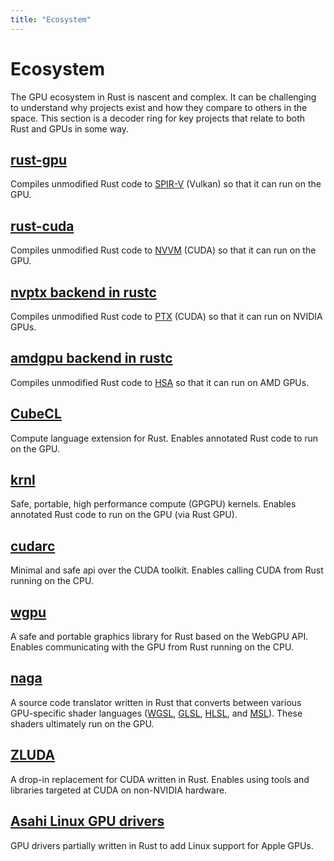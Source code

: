 ```yaml
---
title: "Ecosystem"
---
```


# Ecosystem

The GPU ecosystem in Rust is nascent and complex. It can be challenging to understand
why projects exist and how they compare to others in the space. This section is a
decoder ring for key projects that relate to both Rust and GPUs in some way.

## [rust-gpu](https://github.com/rust-gpu/rust-gpu)

Compiles unmodified Rust code to [SPIR-V](https://www.khronos.org/spir/) (Vulkan) so
that it can run on the GPU.

## [rust-cuda](https://github.com/Rust-GPU/Rust-CUDA)

Compiles unmodified Rust code to
[NVVM](https://docs.nvidia.com/cuda/nvvm-ir-spec/index.html) (CUDA) so that it can run
on the GPU.

## [nvptx backend in rustc](https://doc.rust-lang.org/rustc/platform-support/nvptx64-nvidia-cuda.html)

Compiles unmodified Rust code to
[PTX](https://docs.nvidia.com/cuda/parallel-thread-execution/index.html) (CUDA) so that
it can run on NVIDIA GPUs.

## [amdgpu backend in rustc](https://github.com/rust-lang/rust/issues/135024)

Compiles unmodified Rust code to [HSA](https://github.com/RadeonOpenCompute/ROCR-Runtime) so that it can run on AMD GPUs.

## [CubeCL](https://github.com/tracel-ai/cubecl)

Compute language extension for Rust. Enables annotated Rust code to run on the GPU.

## [krnl](https://github.com/charles-r-earp/krnl)

Safe, portable, high performance compute (GPGPU) kernels. Enables annotated Rust code to
run on the GPU (via Rust GPU).

## [cudarc](https://github.com/coreylowman/cudarc)

Minimal and safe api over the CUDA toolkit. Enables calling CUDA from Rust running on
the CPU.

## [wgpu](https://wgpu.rs/)

A safe and portable graphics library for Rust based on the WebGPU API. Enables
communicating with the GPU from Rust running on the CPU.

## [naga](https://github.com/gfx-rs/wgpu/tree/trunk/naga)

A source code translator written in Rust that converts between various GPU-specific
shader languages ([WGSL](https://www.w3.org/TR/WGSL/),
[GLSL](https://en.wikipedia.org/wiki/OpenGL_Shading_Language),
[HLSL](https://en.wikipedia.org/wiki/High-Level_Shader_Language), and
[MSL](https://developer.apple.com/metal/)). These shaders ultimately run on the GPU.

## [ZLUDA](https://github.com/vosen/ZLUDA)

A drop-in replacement for CUDA written in Rust. Enables using tools and libraries
targeted at CUDA on non-NVIDIA hardware.

## [Asahi Linux GPU drivers](https://asahilinux.org/2022/12/gpu-drivers-now-in-asahi-linux/)

GPU drivers partially written in Rust to add Linux support for Apple GPUs.
